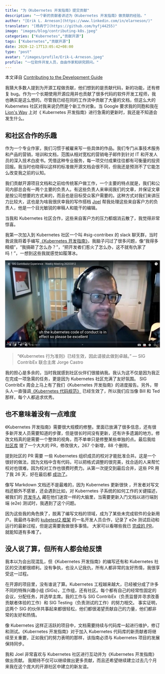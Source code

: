 ```yaml
---
title: "为《Kubernetes 开发指南》提交贡献"
description: "一个新的贡献者讲述为《Kubernetes 开发指南》做贡献的经验。"
author: "[Erik L. Arneson](https://www.linkedin.com/in/elarneson/)"
translator: "[杨冉宁](https://github.com/hyfj44255)"
image: "images/blog/contributing-k8s.jpeg"
categories: ["Kubernetes","贡献开源"]
tags: ["Kubernetes","贡献开源"]
date: 2020-12-17T13:05:42+08:00
type: "post"
avatar: "/images/profile/Erik-L-Arneson.jpeg"
profile: "一位软件开发人员，自由作家和研究顾问。"
---
```


本文译自 [Contributing to the Development Guide](https://www.kubernetes.dev/blog/2020/09/28/contributing-to-the-development-guide/)

我猜大多数人提到为开源工程做贡献，他们想到的是贡献代码，新的功能，还有修复 bug。作为一个长期使用开源应用并也贡献了很多代码的软件开发工程师，我也确实是这么想的。尽管我已经在同的工作流中贡献了大量的文档，但这么大的 Kubernetes 社区对我来说仍然是个新工作对象。当 Google 要求我的同胞和我在 [Lion's Way](https://lionswaycontent.com/) 上对《 Kubernetes 开发指南》进行急需的更新时，我还是不知道会发生什么。

## 和社区合作的乐趣
作为一个专业作家，我们习惯于被雇来写一些具体的作品。我们专门从事技术服务和产品的营销，培训和文档，范围从相对宽松的营销电子邮件到针对 IT 和开发人员的深入技术白皮书。凭借这种专业服务，每一项交付成果往往都有可衡量的投资回报。我当时也晓得以这样的标准做开源文档会很不同，但我还是预测不了它能怎么改变我之前的认知。

我们贡献开源项目文档和之前给传统客户做工作，一个主要的特点就是，我们和公司内部总会有一两个主要的负责人。有这些负责人来审阅我们的文章，并保证文章是按公司想要的方式来的，而且也是目标受众客户需要的。这种方式对我们来讲压力比较大，这也是为啥我很庆幸我的写作搭档 [Joel](https://twitter.com/JoelByronBarker) 帮我处理这些来自客户方的负责人，他是一个目光敏锐的审稿人和能干的编辑。

当我和 Kubernetes 社区合作，这些来自客户方的压力都烟消云散了，我觉得非常惊喜。

我第一次加入到 Kubernetes 社区一个叫 #sig-contribex 的 slack 聊天群，当时我说我将着手编写[《Kubernetes 开发指南》](https://github.com/kubernetes/community/blob/master/contributors/devel/development.md)，我脑子闪过了很多问题，像“我得多精细”，“我搞砸了怎么办？”，“把开发者们惹火了怎么办，这不就有仇家了吗！”，一想到这些我就感觉如履薄冰。

![img](images/jorge-castro-code-of-conduct.jpg)

>“《Kubernetes 行为准则》已经生效，因此请彼此做到卓越。” — SIG ContribEx 联合主席 Jorge Castro

我的担心是多余的，当时我就感到社区伙伴们很接纳我。我认为这不仅是因为我正在完成一项急需的任务，更是因为 Kubernetes 社区充满了友好氛围。 SIG ContribEx 周会上马上有了我们《Kubernetes 开发指南》的进度报告。另外，带头人一直强调[《Kubernetes 代码规范》](https://www.kubernetes.dev/resources/code-of-conduct/) 已经生效了，所以我们应当像 Bill 和 Ted 那样，每个人都追求优秀。

## 也不意味着没有一点难度

《Kubernetes 开发指南》需要很大规模的修整。里面已放满了很多信息，还有很多新开发人员需要知道的步骤，但是很长时间没有更新，还有许多遗漏的地方。修改文档真的是需要一个整体的视角，而不单单只是修整某些单独的点。最后我给 [社区库](https://github.com/kubernetes/community) 提了一个大大的 PR，修改很大，267 个新增，88 个删除。

提到社区的 PR 需要 一些 Kubernetes 组织成员的校对才能批准合并。这是一个很好的做法，因为文档中含有代码，可以把格式调整的很完美，找合适的人来帮忙校对也很难，因为校对工作也很费时费力。从第一次提交到最后合并，这些 PR 用了我 26 天，好在最后都 [成功了](https://github.com/kubernetes/community/pull/5003)。

像写 Markdown 文档还不是最难的，因为 Kubernetes 更新很快 ，开发者对写文档还额外不感冒，还会遇到比如，对 Kubernetes 子系统的如何工作的关键描述，被我们的 [开发牛人](https://github.com/amwat) 藏在他们迷宫一样的大脑里，当需要更新入门文档以进行端到端 (e2e) 测试时，我遇到了这个问题。

因为这些我的角色换了，脱离了编写文档的领域，成为了某些未完成软件的全新用户。我最终与新的 [kubetest2 框架](https://github.com/kubernetes-sigs/kubetest2) 的一名开发人员合作，记录了 e2e 测试启动和运行的最新过程，但是这需要我做很多事情。 大家可以看哪些我已 [完成的 PR](https://github.com/kubernetes/community/pull/5045)，就能知道有多难了。

## 没人说了算，但所有人都会给反馈

我本以为会出现混乱，但《Kubernetes 开发指南》的编写还有和 Kubernetes 社区的交流都很顺利。没有争执，也没人记我仇，所有人都非常的友好热情，我很享受这一过程。

在开源的项目里，没有谁说了算。Kubernetes 工程越来越大，已经被分成了许多不同的特殊兴趣小组 (SIGs)，工作组，还有社区。每个都有自己的经常性固定的会议，分配任务，并选举主席。我的工作与 SIG ContribEx（负责监督并寻求改善贡献者体验的工作）和 SIG Testing（负责测试的工作）的努力相交。 事实证明，这两个 SIG 的伙伴共事起来都很轻松，他们都很渴望贡献自己的力量，他们都非常的友好和热情。

像 Kubernetes 这样正活跃的项目中，文档需要持续与代码库一起进行维护，修订和测试。《Kubernetes 开发指南》对于加入 Kubernetes 代码库的新贡献者将继续至关重要，正如我们的努力表明的那样，该指南必须与 Kubernetes 项目的发展保持同步。

我和 Joel 非常喜欢与 Kubernetes 社区进行互动并为《Kubernetes 开发指南》做出贡献。 我期待不仅可以继续做出更多贡献，而且还希望继续建立过去几个月来我在这个庞大的开源社区中建立的新友谊。